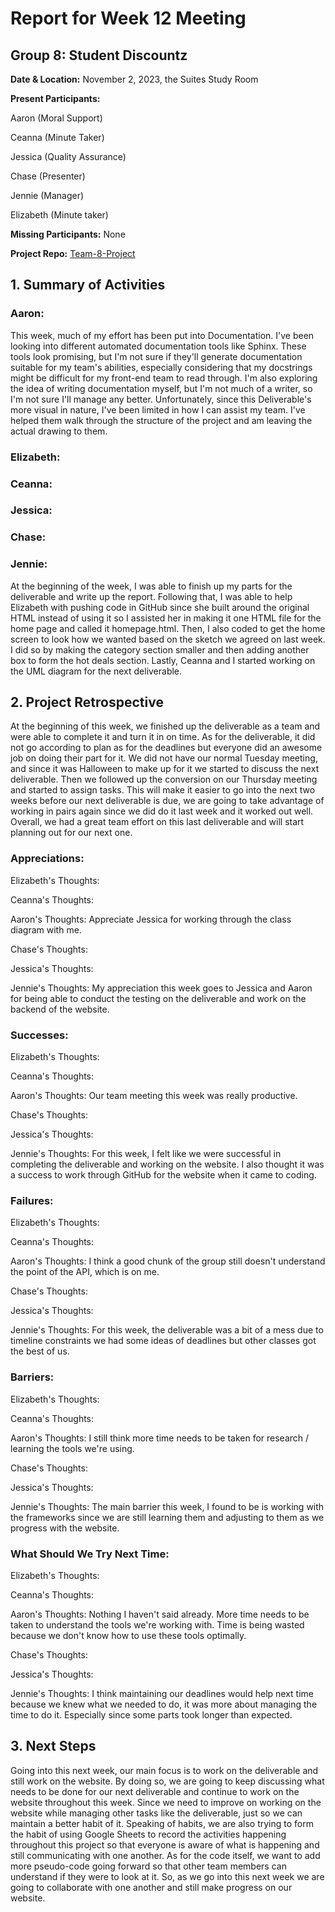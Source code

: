 # Report for Week 12 Meeting

## Group 8: Student Discountz

**Date & Location:** November 2, 2023, the Suites Study Room

**Present Participants:**

Aaron (Moral Support)

Ceanna (Minute Taker) 

Jessica (Quality Assurance)

Chase (Presenter)

Jennie (Manager)

Elizabeth (Minute taker)

**Missing Participants:** None 

**Project Repo:** [Team-8-Project](https://github.com/aaronr7734/team-8-project "Our Repository")

## 1. Summary of Activities

### **Aaron**:
This week, much of my effort has been put into Documentation. I've been looking into different automated documentation tools like Sphinx.  These tools look promising, but I'm not sure if they'll generate documentation suitable for my team's abilities, especially considering that my docstrings might be difficult for my front-end team to read through. 
I'm also exploring the idea of writing documentation myself, but I'm not much of a writer, so I'm not sure I'll manage any better.
Unfortunately, since this Deliverable's more visual in nature, I've been limited in how I can assist my team. I've helped them walk through the structure of the project and am leaving the actual drawing to them.

### **Elizabeth**:

### **Ceanna**:

### **Jessica**:

### **Chase**:

### **Jennie**: 
At the beginning of the week, I was able to finish up my parts for the deliverable and write up the report. Following that, I was able to help Elizabeth with pushing code in GitHub since she built around the original HTML instead of using it so I assisted her in making it one HTML file for the home page and called it homepage.html. Then, I also coded to get the home screen to look how we wanted based on the sketch we agreed on last week. I did so by making the category section smaller and then adding another box to form the hot deals section. Lastly, Ceanna and I started working on the UML diagram for the next deliverable. 


## 2. Project Retrospective
At the beginning of this week, we finished up the deliverable as a team and were able to complete it and turn it in on time. As for the deliverable, it did not go according to plan as for the deadlines but everyone did an awesome job on doing their part for it. We did not have our normal Tuesday meeting, and since it was Halloween to make up for it we started to discuss the next deliverable. Then we followed up the conversion on our Thursday meeting and started to assign tasks. This will make it easier to go into the next two weeks before our next deliverable is due, we are going to take advantage of working in pairs again since we did do it last week and it worked out well. Overall, we had a great team effort on this last deliverable and will start planning out for our next one.


### **Appreciations**: 

   Elizabeth's Thoughts: 
   
   Ceanna's Thoughts: 

   Aaron's Thoughts: Appreciate Jessica for working through the class diagram with me.

   Chase's Thoughts: 
   
   Jessica's Thoughts:  
   
   Jennie's Thoughts: My appreciation this week goes to Jessica and Aaron for being able to conduct the testing on the deliverable and work on the backend of the website.

### **Successes**: 

   Elizabeth's Thoughts: 
   
   Ceanna's Thoughts: 

   
   Aaron's Thoughts: Our team meeting this week was really productive.

   
   Chase's Thoughts:

   
   Jessica's Thoughts: 

   
   Jennie's Thoughts: For this week, I felt like we were successful in completing the deliverable and working on the website. I also thought it was a success to work through GitHub for the website when it came to coding.  


### **Failures**: 

   Elizabeth's Thoughts: 

   
   Ceanna's Thoughts: 

   
   Aaron's Thoughts: I think a good chunk of the group still doesn't understand the point of the API, which is on me.

   
   Chase's Thoughts: 
  
   
   Jessica's Thoughts: 

   
   Jennie's Thoughts: For this week, the deliverable was a bit of a mess due to timeline constraints we had some ideas of deadlines but other classes got the best of us.

   
### **Barriers**: 

   Elizabeth's Thoughts: 

   
   Ceanna's Thoughts: 

   
   Aaron's Thoughts: I still think more time needs to be taken for research / learning the tools we're using.

   
   Chase's Thoughts: 
  
   
   Jessica's Thoughts: 

   
   Jennie's Thoughts: The main barrier this week, I found to be is working with the frameworks since we are still learning them and adjusting to them as we progress with the website.

  
### **What Should We Try Next Time**: 

   Elizabeth's Thoughts: 

   
   Ceanna's Thoughts: 

   
   Aaron's Thoughts: Nothing I haven't said already. More time needs to be taken to understand the tools we're working with. Time is being wasted because we don't know how to use these tools optimally.

   
   Chase's Thoughts: 
  
   
   Jessica's Thoughts: 

   
   Jennie's Thoughts: I think maintaining our deadlines would help next time because we knew what we needed to do, it was more about managing the time to do it. Especially since some parts took longer than expected.
   
   
## 3. Next Steps
Going into this next week, our main focus is to work on the deliverable and still work on the website. By doing so, we are going to keep discussing what needs to be done for our next deliverable and continue to work on the website throughout this week. Since we need to improve on working on the website while managing other tasks like the deliverable, just so we can maintain a better habit of it. Speaking of habits, we are also trying to form the habit of using Google Sheets to record the activities happening throughout this project so that everyone is aware of what is happening and still communicating with one another. As for the code itself, we want to add more pseudo-code going forward so that other team members can understand if they were to look at it. So, as we go into this next week we are going to collaborate with one another and still make progress on our website. 
